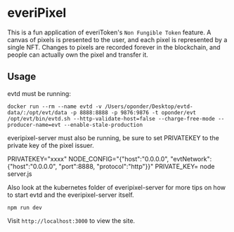 everiPixel
==========

This is a fun application of everiToken's `Non Fungible Token` feature.
A canvas of pixels is presented to the user, and each pixel is represented by
a single NFT. Changes to pixels are recorded forever in the blockchain, and
people can actually own the pixel and transfer it.

## Usage


evtd must be running:

```
docker run --rm --name evtd -v /Users/oponder/Desktop/evtd-data/:/opt/evt/data -p 8888:8888 -p 9876:9876 -t oponder/evt /opt/evt/bin/evtd.sh --http-validate-host=false --charge-free-mode --producer-name=evt --enable-stale-production
```

everipixel-server must also be running, be sure to set PRIVATEKEY to the private key
of the pixel issuer.

PRIVATEKEY="xxxx" NODE_CONFIG="{\"host\":\"0.0.0.0\", \"evtNetwork\":{\"host\":\"0.0.0.0\", \"port\":8888, \"protocol\":\"http\"}}" PRIVATE_KEY= node server.js

Also look at the kubernetes folder of everipixel-server for more tips on how to start
evtd and the everipixel-server itself.

```
npm run dev
```

Visit `http://localhost:3000` to view the site.
